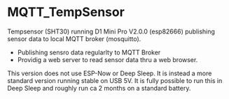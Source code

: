 # MQTT_TempSensor
Tempsensor (SHT30) running D1 Mini Pro V2.0.0 (esp82666) publishing sensor data to local MQTT broker (mosquitto).
- Publishing sensro data regularlty to MQTT Broker
- Providig a web server to read sensor data thru a web browser.

This version does not use ESP-Now or Deep Sleep. It is instead a more standard version running stable on USB 5V.
It is fully possible to run this in Deep Sleep and roughly run ca 2 months on a standard battery. 
